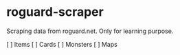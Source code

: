 # roguard-scraper
Scraping data from roguard.net. Only for learning purpose. 

[ ] Items
[ ] Cards
[ ] Monsters
[ ] Maps
